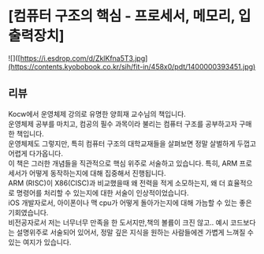 # [컴퓨터 구조의 핵심 - 프로세서, 메모리, 입출력장치]

![]([https://i.esdrop.com/d/ZklKfna5T3.jpg](https://contents.kyobobook.co.kr/sih/fit-in/458x0/pdt/1400000393451.jpg)

## 리뷰
Kocw에서 운영체제 강의로 유명한 양희재 교수님의 책입니다.<br/>
운영체제 공부를 마치고, 컴공의 필수 과목이라 불리는 컴퓨터 구조를 공부하고자 구매한 책입니다.<br/>
운영체제도 그렇지만, 특히 컴퓨터 구조의 대학교재들을 살펴보면 정말 살벌하게 두껍고 어렵게 다가옵니다.<br/>
이 책은 그러한 개념들을 직관적으로 핵심 위주로 서술하고 있습니다. 특히, ARM 프로세서가 어떻게 동작하는지에 대해 집중해서 진행됩니다. <br/>
ARM (RISC)이 X86(CISC)과 비교했을때 왜 전력을 적게 소모하는지, 왜 더 효율적으로 명령어를 처리할 수 있는지에 대한 서술이 인상적이었습니다.<br/>
iOS 개발자로서, 아이폰이나 맥 cpu가 어떻게 돌아가는지에 대해 가늠할 수 있는 좋은 기회였습니다.<br/>
비전공자로서 저는 너무너무 만족을 한 도서지만,책의 볼륨이 크진 않고.. 예시 코드보다는 설명위주로 서술되어 있어서, 정말 깊은 지식을 원하는 사람들에겐 가볍게 느껴질 수 있는 여지가 있습니다.<br/>
